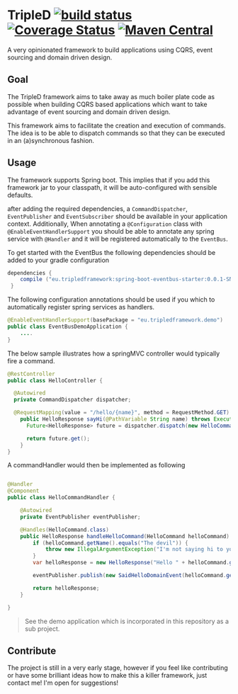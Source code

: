 # TripleD [![build status](https://travis-ci.org/domenique/tripled-framework.svg?branch=master)](https://travis-ci.org/domenique/tripled-framework) [![Coverage Status](https://coveralls.io/repos/domenique/tripled-framework/badge.svg?branch=master)](https://coveralls.io/r/domenique/tripled-framework?branch=master) [![Maven Central](https://maven-badges.herokuapp.com/maven-central/eu.tripled-framework/spring-boot-eventbus-starter/badge.svg)](https://maven-badges.herokuapp.com/maven-central/eu.tripled-framework/spring-boot-eventbus-starter)
A very opinionated framework to build applications using CQRS, event sourcing and domain driven design.

## Goal
The TripleD framework aims to take away as much boiler plate code as possible when building CQRS based applications which want to take advantage of event sourcing and domain driven design.

This framework aims to facilitate the creation and execution of commands. The idea is to be able to dispatch commands so that they can be executed in an (a)synchronous fashion.

## Usage
The framework supports Spring boot. This implies that if you add this framework jar to your classpath, it will be auto-configured with sensible defaults.

after adding the required dependencies, a `CommandDispatcher`, `EventPublisher` and `EventSubscriber`  should be available in your application context.
Additionally, When annotating a `@Configuration` class with `@EnableEventHandlerSupport` you should be able to annotate any spring service with `@Handler` and it will be registered automatically to the `EventBus`.

To get started with the EventBus the following dependencies should be added to your gradle configuration
```groovy
dependencies {
    compile ("eu.tripledframework:spring-boot-eventbus-starter:0.0.1-SNAPSHOT")
 }
```


The following configuration annotations should be used if you which to automatically register spring services as handlers.
```java
@EnableEventHandlerSupport(basePackage = "eu.tripledframework.demo")
public class EventBusDemoApplication {
    ....
}
```

The below sample illustrates how a springMVC controller would typically fire a command.
```java
@RestController
public class HelloController {

  @Autowired
  private CommandDispatcher dispatcher;

  @RequestMapping(value = "/hello/{name}", method = RequestMethod.GET)
    public HelloResponse sayHi(@PathVariable String name) throws ExecutionException, InterruptedException {
      Future<HelloResponse> future = dispatcher.dispatch(new HelloCommand(name));

      return future.get();
    }
}
```

A commandHandler would then be implemented as following

```java

@Handler
@Component
public class HelloCommandHandler {

    @Autowired
    private EventPublisher eventPublisher;

    @Handles(HelloCommand.class)
    public HelloResponse handleHelloCommand(HelloCommand helloCommand) {
        if (helloCommand.getName().equals("The devil")) {
            throw new IllegalArgumentException("I'm not saying hi to you! :P");
        }
        var helloResponse = new HelloResponse("Hello " + helloCommand.getName());

        eventPublisher.publish(new SaidHelloDomainEvent(helloCommand.getName()));

        return helloResponse;
    }

}
```


> See the demo application which is incorporated in this repository as a sub project.

## Contribute
The project is still in a very early stage, however if you feel like contributing or have some brilliant ideas how to make this a killer framework, just contact me! I'm open for suggestions!
